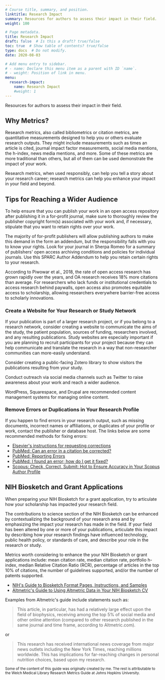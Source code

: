 ```yaml
---
# Course title, summary, and position.
linktitle: Research Impact
summary: Resources for authors to assess their impact in their field.
weight: 100

# Page metadata.
title: Research Impact
draft: false  # Is this a draft? true/false
toc: true  # Show table of contents? true/false
type: docs  # Do not modify.
date: 2020-08-03

# Add menu entry to sidebar.
# - name: Declare this menu item as a parent with ID `name`.
# - weight: Position of link in menu.
menu:
  research-impact:
    name: Research Impact
    #weight: 1
---
```


Resources for authors to assess their impact in their field.

## Why Metrics?

Research metrics, also called bibliometrics or citation metrics, are quantitative measurements designed to help you or others evaluate research outputs. They might include measurements such as times an article is cited, journal impact factor measurements, social media mentions, the h-index, news media mentions, and more. Some of these metrics are more traditional than others, but all of them can be used demonstrate the impact of your work.

Research metrics, when used responsibly, can help you tell a story about your research career; research metrics can help you enhance your impact in your field and beyond.


## Tips for Reaching a Wider Audience

To help ensure that you can publish your work in an open access repository after publishing it in a for-profit journal, make sure to thoroughly review the publisher copyright form(s) associated with your work and, if necessary, stipulate that you want to retain rights over your work.

The majority of for-profit publishers will allow publishing authors to make this demand in the form an addendum, but the responsibility falls with you to know your rights. Look for your journal in Sherpa Romeo for a summary of publishers' open access archiving conditions and policies for individual journals. Use this SPARC Author Addendum to help you retain certain rights to your research.

According to Piwowar et al., 2018, the rate of open access research has grown rapidly over the years, and OA research receives 18% more citations than average. For researchers who lack funds or institutional credentials to access research behind paywalls, open access also promotes equitable access to scholarship, allowing researchers everywhere barrier-free access to scholarly innovations.

### Create a Website for Your Research or Study Network

If your publication is part of a larger research project, or if you belong to a research network, consider creating a website to communicate the aims of the study, the patient population, sources of funding, researchers involved, and any resulting publications. Study websites are especially important if you are planning to recruit participants for your project because they can help communicate and translate the research in a way that non-researcher communities can more-easily understand.

Consider creating a public-facing Zotero library to show visitors the publications resulting from your study.

Conduct outreach via social media channels such as Twitter to raise awareness about your work and reach a wider audience.

WordPress, Squarespace, and Drupal are recommended content management systems for managing online content.

### Remove Errors or Duplications in Your Research Profile

 If you happen to find errors in your research output, such as missing documents, incorrect names or affiliations, or duplicates of your profile or work, contact the publisher or database host. The links below are some recommended methods for fixing errors:

* [Elsevier's instructions for requesting corrections](https://service.elsevier.com/app/answers/detail/a_id/14301/session/L3RpbWUvMTUzOTc4MzAxNy9nZW4vMTUzOTc4MzAxNy9zaWQvZlVzcGhDZTB2U21uRmYzMmVlVXFMZkFUNjdjbzF1ekx2RF9WS3B2SVU1TXA0NDVCMXBYMTVxZk5leW5faWRxdUZpNGtjZ29LRmhfX3prSEdLT0xJQ0tEaG5rUE9fekFlSVZ1dTNWN1JkcDZha2MxT2Z0NlJXcnFRJTIxJTIx/supporthub/scopuscontent/)
* [PubMed: Can an error in a citation be corrected?](https://support.nlm.nih.gov/knowledgebase/article/KA-04935/en-us)
* [PubMed: Reporting Errors](https://support.nlm.nih.gov/knowledgebase/article/KA-05168/en-us)
* [PubMed: I found an error; how do I get it fixed?](https://support.nlm.nih.gov/knowledgebase/article/KA-04515/en-us)
* [Scopus: Check, Correct, Submit: Hot to Ensure Accuracy in Your Scopus Author Profile](https://blog.scopus.com/posts/check-correct-submit-how-to-ensure-accuracy-in-your-scopus-author-profile)


## NIH Biosketch and Grant Applications

When preparing your NIH Biosketch for a grant application, try to articulate how your scholarship has impacted your research field.

The contributions to science section of the NIH Biosketch can be enhanced by contextualizing the background of your research area and by emphasizing the impact your research has made in the field. If your field has been altered by one or more of your publications, articulate this impact by describing how your research findings have influenced technology, public health policy, or standards of care, and describe your role in the research or study.

Metrics worth considering to enhance the your NIH Biosketch or grant applications include: mean citation rate, median citation rate, portfolio h-index, median Relative Citation Ratio (RCR), percentage of articles in the top 10% of citations, the number of guidelines supported, and/or the number of patents supported.

* [NIH's Guide to Biosketch Format Pages, Instructions, and Samples](https://grants.nih.gov/grants/forms/biosketch.htm)
* [Altmetric's Guide to Using Altmetric Data in Your NIH Biosketch CV](https://staticaltmetric.s3.amazonaws.com/uploads/2016/05/NIH-guide1.pdf)

Examples from Altmetric's guide include statements such as:

>This article, in particular, has had a relatively large effect upon the field of biophysics, receiving among the top 5% of social media and other online attention (compared to other research published in the same journal and time frame, according to Altmetric.com). 

or 

>This research has received international news coverage from major news outlets including the New York Times, reaching millions worldwide. This has implications for far-reaching changes in personal nutrition choices, based upon my research. 

<sub>Some of the content of this guide was originally created by me. The rest is attributable to the Welch Medical Library Research Metrics Guide at Johns Hopkins University.</sub>